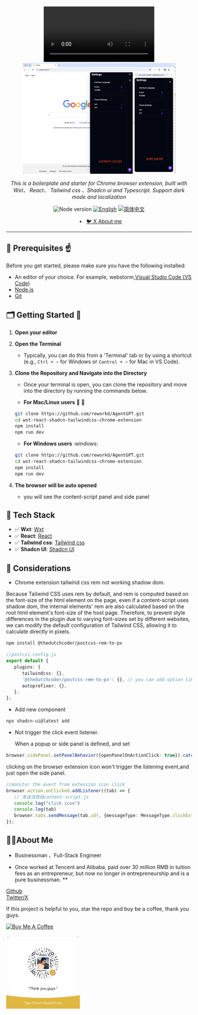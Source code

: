 <p align="center">
   <video src="demo/demo.mp4"></video>
  <img src="demo/demo.png" height="300" alt="AgentGPT Logo"/>
</p>
<p align="center">
  <em>This is a boilerplate and starter for Chrome browser extension, built with Wxt、 React、 Tailwind css 、Shadcn ui and Typescript.
Support dark mode and localization </em>
</p>
<p align="center">
    <img alt="Node version" src="https://img.shields.io/static/v1?label=node&message=%20%3E=18&logo=node.js&color=2334D058" />
      <a href="#"><img src="https://img.shields.io/badge/lang-English-blue.svg" alt="English"></a>
  <a href="#"><img src="https://img.shields.io/badge/lang-简体中文-red.svg" alt="简体中文"></a>
</p>

<p align="center">
<span>&nbsp;&nbsp;•&nbsp;&nbsp;</span>
<a href="https://twitter.com/imtigerchew">🐦 X About me</a>
</p>

---

## 🔐 Prerequisites :point_up:

Before you get started, please make sure you have the following installed:

- An editor of your choice. For example, webstorm,[Visual Studio Code (VS Code)](https://code.visualstudio.com/download)
- [Node.js](https://nodejs.org/en/download)
- [Git](https://git-scm.com/downloads)

## 🗂️ Getting Started :rocket:
1. **Open your editor**

2. **Open the Terminal** 
   - Typically, you can do this from a 'Terminal' tab or by using a shortcut
     (e.g., `Ctrl + ~` for Windows or `Control + ~` for Mac in VS Code).

3. **Clone the Repository and Navigate into the Directory** 
   - Once your terminal is open, you can clone the repository and move into the directory by running the commands below.

   - **For Mac/Linux users** :apple: :penguin:
   ```bash
   git clone https://github.com/reworkd/AgentGPT.git
   cd wxt-react-shadcn-tailwindcss-chrome-extension
   npm install
   npm run dev
   ```
   - **For Windows users** :windows:
   ```bash
   git clone https://github.com/reworkd/AgentGPT.git
   cd wxt-react-shadcn-tailwindcss-chrome-extension
   npm install
   npm run dev
   ```
4. **The browser will be auto opened**
   - you will see the content-script panel and side panel


## 🚀 Tech Stack

- ✅ **Wxt**: [Wxt](https://wxt.dev)
- ✅ **React**: [React](https://react.dev/)
- ✅ **Tailwind css**: [Tailwind css](https://tailwindcss.com)
- ✅ **Shadcn UI**: [Shadcn UI](https://ui.shadcn.com)

## 👀 Considerations
- Chrome extension tailwind css rem not working shadow dom.

Because Tailwind CSS uses rem by default, and rem is computed based on the font-size of the html element on the page, even if a content-script uses shadow dom, the internal elements' rem are also calculated based on the root html element's font-size of the host page. Therefore, to prevent style differences in the plugin due to varying font-sizes set by different websites, we can modify the default configuration of Tailwind CSS, allowing it to calculate directly in pixels.

```bash
npm install @thedutchcoder/postcss-rem-to-px
   ```
```typescript
//postcss.config.js
export default {
   plugins: {
      tailwindcss: {},
      '@thedutchcoder/postcss-rem-to-px': {}, // you can add option like the base font size
      autoprefixer: {},
   },    
};
```
- Add new component
```bash
npx shadcn-ui@latest add
```
- Not trigger the click event listener.

  When a popup or side panel is defined, and set
```typescript
browser.sidePanel.setPanelBehavior({openPanelOnActionClick: true}).catch((error: any) => console.error(error));
```
clicking on the browser extension icon won't trigger the listening event,and just open the side panel.
```typescript
//monitor the event from extension icon click
browser.action.onClicked.addListener((tab) => {
   // 发送消息给content-script.js
   console.log("click icon")
   console.log(tab)
   browser.tabs.sendMessage(tab.id!, {messageType: MessageType.clickExtIcon});
});
```

## 👨‍🚀About Me

- Businessman 、Full-Stack Engineer

- Once worked at Tencent and Alibaba, paid over 30 million RMB in tuition fees as an entrepreneur, but now no longer in entrepreneurship and is a pure businessman. **

[Github](https://github.com/imtigerchew)  
[Twitter/X](https://twitter.com/imtigerchew)  

If this project is helpful to you, star the repo and buy be a coffee, thank you guys.

<a href="https://www.buymeacoffee.com/imtigerchew" target="_blank"><img src="https://cdn.buymeacoffee.com/buttons/v2/default-yellow.png" alt="Buy Me A Coffee" style="height: 41px !important;width: 174px !important;" ></a>

<img src="./public/zsm.jpg" alt="赞赏作者" style="height: 200px; width: 200px">